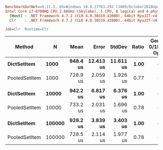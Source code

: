 ``` ini

BenchmarkDotNet=v0.11.3, OS=Windows 10.0.17763.292 (1809/October2018Update/Redstone5)
Intel Core i7-6700HQ CPU 2.60GHz (Skylake), 1 CPU, 8 logical and 4 physical cores
  [Host] : .NET Framework 4.7.2 (CLR 4.0.30319.42000), 64bit RyuJIT-v4.7.3324.0
  Clr    : .NET Framework 4.7.2 (CLR 4.0.30319.42000), 64bit RyuJIT-v4.7.3324.0

Job=Clr  Runtime=Clr  

```
|        Method |      N |     Mean |     Error |    StdDev | Ratio | Gen 0/1k Op | Gen 1/1k Op | Gen 2/1k Op | Allocated Memory/Op |
|-------------- |------- |---------:|----------:|----------:|------:|------------:|------------:|------------:|--------------------:|
|   **DictSetItem** |   **1000** | **948.4 us** | **12.413 us** | **11.611 us** |  **1.00** |           **-** |           **-** |           **-** |                   **-** |
| PooledSetItem |   1000 | 728.9 us |  2.059 us |  1.926 us |  0.77 |           - |           - |           - |                   - |
|               |        |          |           |           |       |             |             |             |                     |
|   **DictSetItem** |  **10000** | **942.2 us** |  **6.817 us** |  **6.376 us** |  **1.00** |           **-** |           **-** |           **-** |                   **-** |
| PooledSetItem |  10000 | 733.2 us |  2.031 us |  1.696 us |  0.78 |           - |           - |           - |                   - |
|               |        |          |           |           |       |             |             |             |                     |
|   **DictSetItem** | **100000** | **928.2 us** |  **3.839 us** |  **3.403 us** |  **1.00** |           **-** |           **-** |           **-** |                   **-** |
| PooledSetItem | 100000 | 728.5 us |  2.114 us |  1.977 us |  0.78 |           - |           - |           - |                   - |
